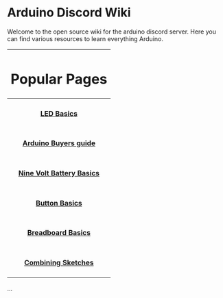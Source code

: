 # Arduino Discord Wiki
Welcome to the open source wiki for the arduino discord server. Here you can find various resources to learn everything Arduino.


|  <h1>Popular Pages                                  </h1> |
| :-------------------------------------------------------: |
|  <h4> [LED Basics](ledResistors.md)                 </h4> |
|  <h4> [Arduino Buyers guide](arduinobuyersgide.md)  </h4> |
|  <h4> [Nine Volt Battery Basics](nineVolts.md)      </h4> |
|  <h4> [Button Basics](buttons.md)                   </h4> |
|  <h4> [Breadboard Basics](breadBoard.md)            </h4> |
|  <h4> [Combining Sketches](Combining-Sketches.md)   </h4> |

...
